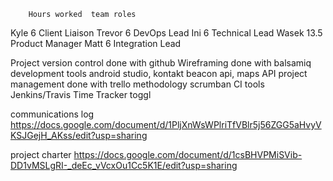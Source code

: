         Hours worked  team roles
Kyle    6             Client Liaison
Trevor  6             DevOps Lead
Ini     6             Technical Lead
Wasek   13.5          Product Manager
Matt    6             Integration Lead

Project 
version control done with github
Wireframing done with balsamiq
development tools android studio, kontakt beacon api, maps API
project management done with trello
methodology scrumban
CI tools Jenkins/Travis
Time Tracker toggl

communications log
https://docs.google.com/document/d/1PljXnWsWPlriTfVBlr5j56ZGG5aHvyVKSJGejH_AKss/edit?usp=sharing

project charter
https://docs.google.com/document/d/1csBHVPMiSVib-DD1vMSLgRI-_deEc_vVcxOu1Cc5K1E/edit?usp=sharing
